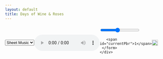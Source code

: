 ```yaml
---
layout: default
title: Days of Wine & Roses
---
```

<head>
<script>
window.onload = function () {
 
  var v = document.getElementById("myAudio");
  var p = document.getElementById("pbr");
  var c = document.getElementById("currentPbr");
 
  p.addEventListener('input',function(){
    c.innerHTML = p.value;
    v.playbackRate = p.value;
  },false);
 
};
</script>
<style>
.audio_select {
  display: flex;
  justify-content: space-evenly;
  align-items: center;
  padding-top: 6px;
  padding-bottom: 6px;
  border: 2px black;
  border-style: hidden
}
.sheet_music {
  border: 2px black;
  border-style: hidden
}
</style>
</head>
<body>
<div class="audio_select">
  <select onchange="document.getElementById('music').src = this.value">
   <option value="https://github.com/darluzmusic/low-brass-studio/raw/master/docs/assets/wr00.svg">Sheet Music</option>
   <option value="https://github.com/darluzmusic/low-brass-studio/raw/master/docs/assets/wr01.svg">Solo Guide</option>
   <option value="https://github.com/darluzmusic/low-brass-studio/raw/master/docs/assets/wr02.svg">Roots</option>
   <option value="https://github.com/darluzmusic/low-brass-studio/raw/master/docs/assets/wr03.svg">7ths to 3rds</option>
   <option value="https://github.com/darluzmusic/low-brass-studio/raw/master/docs/assets/wr04.svg">1st 2 Notes</option>
   <option value="https://github.com/darluzmusic/low-brass-studio/raw/master/docs/assets/wr05.svg">1st 3 Notes</option>
   <option value="https://github.com/darluzmusic/low-brass-studio/raw/master/docs/assets/wr06.svg">Triads</option>
   <option value="https://github.com/darluzmusic/low-brass-studio/raw/master/docs/assets/wr07.svg">1st 5 Notes</option>
   <option value="https://github.com/darluzmusic/low-brass-studio/raw/master/docs/assets/wr08.svg">7th Chords</option>
   </select>
  <audio id="myAudio" controls>
    <source src="https://github.com/darluzmusic/low-brass-studio/raw/master/docs/assets/audio/wr.mp3" type="audio/mpeg">
    Your browser does not support the audio element.
   </audio>
     <div>
      <form>
       <input id="pbr" type="range" value="1" 
                       min="0.25" max="2" step="0.25" >
 
       <span id="currentPbr">1</span>
     </form>
    </div>
</div>
<center>
<div class="sheet_music">
<img id="music" src="https://github.com/darluzmusic/low-brass-studio/raw/master/docs/assets/wr00.svg" width="100%">
</div>
<center>
<body>
